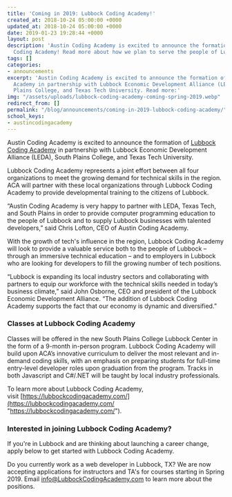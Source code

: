 ```yaml
---
title: 'Coming in 2019: Lubbock Coding Academy!'
created_at: 2018-10-24 05:00:00 +0000
updated_at: 2018-10-24 05:00:00 +0000
date: 2019-01-23 19:28:44 +0000
layout: post
description: 'Austin Coding Academy is excited to announce the formation of Lubbock
  Coding Academy! Read more about how we plan to serve the people of Lubbock:'
tags: []
categories:
- announcements
excerpt: 'Austin Coding Academy is excited to announce the formation of Lubbock Coding
  Academy in partnership with Lubbock Economic Development Alliance (LEDA), South
  Plains College, and Texas Tech University. Read more:'
img: "/assets/uploads/lubbock-coding-academy-coming-spring-2019.webp"
redirect_from: []
permalink: "/blog/announcements/coming-in-2019-lubbock-coding-academy/"
school_keys:
- austincodingacademy
---
```

Austin Coding Academy is excited to announce the formation of [Lubbock Coding Academy](https://lubbockcodingacademy.com/) in partnership with Lubbock Economic Development Alliance (LEDA), South Plains College, and Texas Tech University.

Lubbock Coding Academy represents a joint effort between all four organizations to meet the growing demand for technical skills in the region. ACA will partner with these local organizations through Lubbock Coding Academy to provide developmental training to the citizens of Lubbock.

“Austin Coding Academy is very happy to partner with LEDA, Texas Tech, and South Plains in order to provide computer programming education to the people of Lubbock and to supply Lubbock businesses with talented developers,” said Chris Lofton, CEO of Austin Coding Academy.

With the growth of tech's influence in the region, Lubbock Coding Academy will look to provide a valuable service both to the people of Lubbock – through an immersive technical education – and to employers in Lubbock who are looking for developers to fill the growing number of tech positions.

“Lubbock is expanding its local industry sectors and collaborating with partners to equip our workforce with the technical skills needed in today’s business climate,” said John Osborne, CEO and president of the Lubbock Economic Development Alliance. “The addition of Lubbock Coding Academy supports the fact that our economy is dynamic and diversified.”

### Classes at Lubbock Coding Academy

Classes will be offered in the new South Plains College Lubbock Center in the form of a 9-month in-person program. Lubbock Coding Academy will build upon ACA’s innovative curriculum to deliver the most relevant and in-demand coding skills, with an emphasis on preparing students for full-time entry-level developer roles upon graduation from the program. Tracks in both Javascript and C#/.NET will be taught by local industry professionals.

To learn more about Lubbock Coding Academy, visit [https://lubbockcodingacademy.com/](https://lubbockcodingacademy.com/ "https://lubbockcodingacademy.com/").

### Interested in joining Lubbock Coding Academy?

If you're in Lubbock and are thinking about launching a career change, apply below to get started with Lubbock Coding Academy.

Do you currently work as a web developer in Lubbock, TX? We are now accepting applications for instructors and TA's for courses starting in Spring 2019. Email [info@LubbockCodingAcademy.com](mailto:info@LubbockCodingAcademy.com) to learn more about the positions.